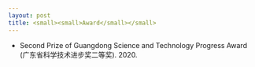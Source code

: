 ```yaml
---
layout: post
title: <small><small>Award</small></small>
---
```

<ul>
<li><span style="font-size: 100%;">Second Prize of Guangdong Science and Technology Progress Award (广东省科学技术进步奖二等奖). 2020.</span></li>
</ul>